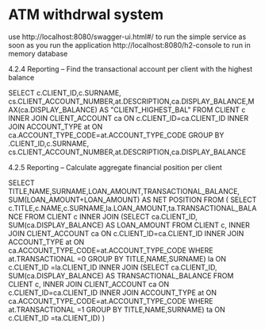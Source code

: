 # ATM withdrwal system
use http://localhost:8080/swagger-ui.html#/ to run the simple service as soon as you run the application
http://localhost:8080/h2-console to run in memory database



   4.2.4	Reporting – Find the transactional account per client with the highest balance

SELECT c.CLIENT_ID,c.SURNAME, cs.CLIENT_ACCOUNT_NUMBER,at.DESCRIPTION,ca.DISPLAY_BALANCE,MAX(ca.DISPLAY_BALANCE) AS "CLIENT_HIGHEST_BAL"
FROM CLIENT c
INNER JOIN CLIENT_ACCOUNT ca ON c.CLIENT_ID=ca.CLIENT_ID
INNER JOIN  ACCOUNT_TYPE at ON  ca.ACCOUNT_TYPE_CODE=at.ACCOUNT_TYPE_CODE
GROUP BY .CLIENT_ID,c.SURNAME, cs.CLIENT_ACCOUNT_NUMBER,at.DESCRIPTION,ca.DISPLAY_BALANCE

  4.2.5	Reporting – Calculate aggregate financial position per client
  
SELECT TITLE,NAME,SURNAME,LOAN_AMOUNT,TRANSACTIONAL_BALANCE, SUM(LOAN_AMOUNT+LOAN_AMOUNT) AS NET POSITION
FROM (
SELECT c.TITLE,c.NAME,c.SURNAME,la.LOAN_AMOUNT,ta.TRANSACTIONAL_BALANCE
FROM CLIENT c 
INNER JOIN (SELECT ca.CLIENT_ID, SUM(ca.DISPLAY_BALANCE)  AS LOAN_AMOUNT
			FROM CLIENT c,
			INNER JOIN CLIENT_ACCOUNT ca ON c.CLIENT_ID=ca.CLIENT_ID
			INNER JOIN  ACCOUNT_TYPE at ON  ca.ACCOUNT_TYPE_CODE=at.ACCOUNT_TYPE_CODE
			WHERE at.TRANSACTIONAL =0
			GROUP BY TITLE,NAME,SURNAME) la
ON c.CLIENT_ID =la.CLIENT_ID
INNER JOIN (SELECT ca.CLIENT_ID, SUM(ca.DISPLAY_BALANCE) AS TRANSACTIONAL_BALANCE
			FROM CLIENT c,
			INNER JOIN CLIENT_ACCOUNT ca ON c.CLIENT_ID=ca.CLIENT_ID
			INNER JOIN  ACCOUNT_TYPE at ON  ca.ACCOUNT_TYPE_CODE=at.ACCOUNT_TYPE_CODE
			WHERE at.TRANSACTIONAL =1
			GROUP BY TITLE,NAME,SURNAME) ta
ON c.CLIENT_ID =ta.CLIENT_ID)
)